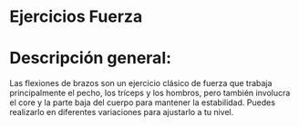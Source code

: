 # Ejercicios Fuerza

# Descripción general:
Las flexiones de brazos son un ejercicio clásico de fuerza que trabaja principalmente el pecho, los tríceps y los hombros, pero también involucra el core y la parte baja del cuerpo para mantener la estabilidad. Puedes realizarlo en diferentes variaciones para ajustarlo a tu nivel.


